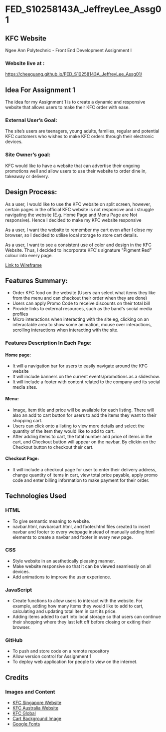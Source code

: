 # FED_S10258143A_JeffreyLee_Assg01

## KFC Website

Ngee Ann Polytechnic - Front End Development Assignment I

### Website live at :

https://cheeguang.github.io/FED_S10258143A_JeffreyLee_Assg01/

## Idea For Assignment 1

The idea for my Assignment 1 is to create a dynamic and responsive website that allows users to make their KFC order with ease.

### External User’s Goal:

The site’s users are teenagers, young adults, families, regular and potential KFC customers who wishes to make KFC orders through their electronic devices.

### Site Owner’s goal:

KFC would like to have a website that can advertise their ongoing promotions well and allow users to use their website to order dine in, takeaway or delivery.

## Design Process:

As a user, I would like to use the KFC website on split screen, however, certain pages in the official KFC website is not responsive and i struggle navigating the website (E.g. Home Page and Menu Page are Not responsive). Hence I decided to make my KFC website responsive

As a user, I want the website to remember my cart even after I close my browser, so I decided to utilise local storage to store cart details.

As a user, I want to see a consistent use of color and design in the KFC Website. Thus, I decided to incorporate KFC's signature "Pigment Red" colour into every page.

[Link to Wireframe](https://www.figma.com/file/fOMA7jiWh5Dd3S2yAePSVI/KFC-Website-Wireframe?type=design&node-id=0%3A1&mode=design&t=yISY7cTGPxNiBmaY-1)

## Features Summary:

- Order KFC food on the website (Users can select what items they like from the menu and can checkout their order when they are done)
- Users can apply Promo Code to receive discounts on their total bill
- Provide links to external resources, such as the band's social media profiles
- Micro interactions when interacting with the site eg, clicking on an interactable area to show some animation, mouse over interactions, scrolling interactions when interacting with the site.

### Features Description In Each Page:

#### Home page:

- It will a navigation bar for users to easily navigate around the KFC website
- It will include banners on the current events/promotions as a slideshow.
- It will include a footer with content related to the company and its social media sites.

#### Menu:

- Image, item title and price will be available for each listing. There will also an add to cart button for users to add the items they want to their shopping cart.
- Users can click onto a listing to view more details and select the quantity of the item they would like to add to cart.
- After adding items to cart, the total number and price of items in the cart, and Checkout button will appear on the navbar. By clickin on the Checkout button to checkout their cart.

#### Checkout Page:

- It will include a checkout page for user to enter their delivery address, change quantity of items in cart, view total price payable, apply promo code and enter billing information to make payment for their order.

## Technologies Used

### HTML

- To give semantic meaning to website.
- navbar.html, navbarcart.html, and footer.html files created to insert navbar and footer to every webpage instead of manually adding html elements to create a navbar and footer in every new page.

### CSS

- Style website in an aesthetically pleasing manner.
- Make website responsive so that it can be viewed seamlessly on all devices.
- Add animations to improve the user experience.

### JavaScript

- Create functions to allow users to interact with the website. For example, adding how many items they would like to add to cart, calculating and updating total item in cart its price.
- Adding items added to cart into local storage so that users can continue their shopping where they last left off before closing or exiting their browser.

### GitHub

- To push and store code on a remote repository
- Allow version control for Assignment 1
- To deploy web application for people to view on the internet.

## Credits

### Images and Content

- [KFC Singapore Website](https://www.kfc.com.sg/)
- [KFC Australia Website](https://www.kfc.com.au/)
- [KFC Global](https://global.kfc.com/asset-library/)
- [Cart Background Image](https://www.rawshorts.com/freeicons/wp-content/uploads/2017/01/red_shoppictbasket_1484336512-1.png)
- [Google Fonts](https://fonts.google.com/)
